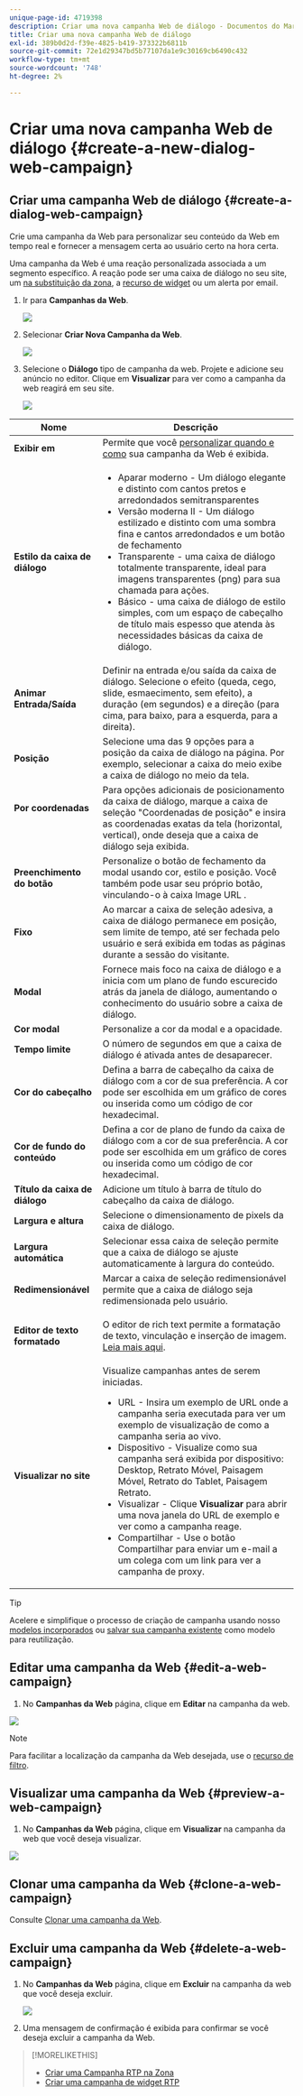 ```yaml
---
unique-page-id: 4719398
description: Criar uma nova campanha Web de diálogo - Documentos do Marketo - Documentação do produto
title: Criar uma nova campanha Web de diálogo
exl-id: 389b0d2d-f39e-4825-b419-373322b6811b
source-git-commit: 72e1d29347bd5b77107da1e9c30169cb6490c432
workflow-type: tm+mt
source-wordcount: '748'
ht-degree: 2%

---
```


# Criar uma nova campanha Web de diálogo {#create-a-new-dialog-web-campaign}

## Criar uma campanha Web de diálogo {#create-a-dialog-web-campaign}

Crie uma campanha da Web para personalizar seu conteúdo da Web em tempo real e fornecer a mensagem certa ao usuário certo na hora certa.

Uma campanha da Web é uma reação personalizada associada a um segmento específico. A reação pode ser uma caixa de diálogo no seu site, um [na substituição da zona](/help/marketo/product-docs/web-personalization/working-with-web-campaigns/create-a-new-in-zone-web-campaign.md), a [recurso de widget](/help/marketo/product-docs/web-personalization/working-with-web-campaigns/create-a-new-widget-web-campaign.md) ou um alerta por email.

1. Ir para **Campanhas da Web**.

   ![](assets/image2016-8-18-15-3a48-3a45.png)

1. Selecionar **Criar Nova Campanha da Web**.

   ![](assets/image2016-11-4-10-3a58-3a32.png)

1. Selecione o **Diálogo** tipo de campanha da web. Projete e adicione seu anúncio no editor. Clique em **Visualizar** para ver como a campanha da web reagirá em seu site.

   ![](assets/new-3.png)

<table> 
 <thead> 
  <tr> 
   <th colspan="1" rowspan="1">Nome</th> 
   <th colspan="1" rowspan="1">Descrição</th> 
  </tr> 
 </thead> 
 <tbody> 
  <tr> 
   <td colspan="1"><strong>Exibir em</strong></td> 
   <td colspan="1">Permite que você <a href="/help/marketo/product-docs/web-personalization/working-with-web-campaigns/set-how-your-web-campaign-displays.md" rel="nofollow">personalizar quando e como</a> sua campanha da Web é exibida.</td> 
  </tr> 
  <tr> 
   <td colspan="1" rowspan="1"><strong>Estilo da caixa de diálogo</strong></td> 
   <td colspan="1" rowspan="1"> 
    <ul> 
     <li>Aparar moderno - Um diálogo elegante e distinto com cantos pretos e arredondados semitransparentes</li> 
     <li>Versão moderna II - Um diálogo estilizado e distinto com uma sombra fina e cantos arredondados e um botão de fechamento</li> 
     <li>Transparente - uma caixa de diálogo totalmente transparente, ideal para imagens transparentes (png) para sua chamada para ações. </li> 
     <li>Básico - uma caixa de diálogo de estilo simples, com um espaço de cabeçalho de título mais espesso que atenda às necessidades básicas da caixa de diálogo.</li> 
    </ul></td> 
  </tr> 
  <tr> 
   <td colspan="1"><strong>Animar Entrada/Saída</strong></td> 
   <td colspan="1">Definir na entrada e/ou saída da caixa de diálogo. Selecione o efeito (queda, cego, slide, esmaecimento, sem efeito), a duração (em segundos) e a direção (para cima, para baixo, para a esquerda, para a direita).</td> 
  </tr> 
  <tr> 
   <td colspan="1" rowspan="1"><p><strong>Posição</strong></p></td> 
   <td colspan="1" rowspan="1">Selecione uma das 9 opções para a posição da caixa de diálogo na página. Por exemplo, selecionar a caixa do meio exibe a caixa de diálogo no meio da tela.</td> 
  </tr> 
  <tr> 
   <td colspan="1" rowspan="1"><p><strong>Por coordenadas</strong></p><p><br></p></td> 
   <td colspan="1" rowspan="1">Para opções adicionais de posicionamento da caixa de diálogo, marque a caixa de seleção "Coordenadas de posição" e insira as coordenadas exatas da tela (horizontal, vertical), onde deseja que a caixa de diálogo seja exibida.</td> 
  </tr> 
  <tr> 
   <td colspan="1"><strong>Preenchimento do botão</strong></td> 
   <td colspan="1">Personalize o botão de fechamento da modal usando cor, estilo e posição. Você também pode usar seu próprio botão, vinculando-o à caixa Image URL .</td> 
  </tr> 
  <tr> 
   <td colspan="1"><strong>Fixo
</strong></td> 
   <td colspan="1">Ao marcar a caixa de seleção adesiva, a caixa de diálogo permanece em posição, sem limite de tempo, até ser fechada pelo usuário e será exibida em todas as páginas durante a sessão do visitante.</td> 
  </tr> 
  <tr> 
   <td colspan="1"><strong>Modal</strong></td> 
   <td colspan="1">Fornece mais foco na caixa de diálogo e a inicia com um plano de fundo escurecido atrás da janela de diálogo, aumentando o conhecimento do usuário sobre a caixa de diálogo.</td> 
  </tr> 
  <tr> 
   <td colspan="1"><strong>Cor modal</strong></td> 
   <td colspan="1">Personalize a cor da modal e a opacidade.</td> 
  </tr> 
  <tr> 
   <td colspan="1"><strong>Tempo limite </strong></td> 
   <td colspan="1">O número de segundos em que a caixa de diálogo é ativada antes de desaparecer.</td> 
  </tr> 
  <tr> 
   <td colspan="1"><strong>Cor do cabeçalho</strong></td> 
   <td colspan="1">Defina a barra de cabeçalho da caixa de diálogo com a cor de sua preferência. A cor pode ser escolhida em um gráfico de cores ou inserida como um código de cor hexadecimal. </td> 
  </tr> 
  <tr> 
   <td colspan="1"><strong>Cor de fundo do conteúdo </strong></td> 
   <td colspan="1">Defina a cor de plano de fundo da caixa de diálogo com a cor de sua preferência. A cor pode ser escolhida em um gráfico de cores ou inserida como um código de cor hexadecimal. </td> 
  </tr> 
  <tr> 
   <td colspan="1"><strong>Título da caixa de diálogo</strong></td> 
   <td colspan="1">Adicione um título à barra de título do cabeçalho da caixa de diálogo.</td> 
  </tr> 
  <tr> 
   <td colspan="1"><strong>Largura e altura</strong></td> 
   <td colspan="1">Selecione o dimensionamento de pixels da caixa de diálogo.</td> 
  </tr> 
  <tr> 
   <td colspan="1"><strong>Largura automática</strong></td> 
   <td colspan="1">Selecionar essa caixa de seleção permite que a caixa de diálogo se ajuste automaticamente à largura do conteúdo.</td> 
  </tr> 
  <tr> 
   <td colspan="1"><strong>Redimensionável </strong></td> 
   <td colspan="1">Marcar a caixa de seleção redimensionável permite que a caixa de diálogo seja redimensionada pelo usuário.</td> 
  </tr> 
  <tr> 
   <td colspan="1"><strong>Editor de texto formatado</strong></td> 
   <td colspan="1"><p>O editor de rich text permite a formatação de texto, vinculação e inserção de imagem. <a href="/help/marketo/product-docs/web-personalization/working-with-web-campaigns/using-the-web-personalization-rich-text-editor.md">Leia mais aqui</a>.</p></td> 
  </tr> 
  <tr> 
   <td colspan="1"><strong>Visualizar no site</strong></td> 
   <td colspan="1">Visualize campanhas antes de serem iniciadas.<br> 
    <ul> 
     <li>URL - Insira um exemplo de URL onde a campanha seria executada para ver um exemplo de visualização de como a campanha seria ao vivo.</li> 
     <li>Dispositivo - Visualize como sua campanha será exibida por dispositivo: Desktop, Retrato Móvel, Paisagem Móvel, Retrato do Tablet, Paisagem Retrato.<br></li> 
     <li>Visualizar - Clique <strong>Visualizar </strong>para abrir uma nova janela do URL de exemplo e ver como a campanha reage. </li> 
     <li>Compartilhar - Use o botão Compartilhar para enviar um e-mail a um colega com um link para ver a campanha de proxy.</li> 
    </ul></td> 
  </tr> 
 </tbody> 
</table>

>[!TIP]
>
>Acelere e simplifique o processo de criação de campanha usando nosso [modelos incorporados](/help/marketo/product-docs/web-personalization/using-templates/using-templates-to-create-web-campaigns.md) ou [salvar sua campanha existente](/help/marketo/product-docs/web-personalization/using-templates/using-templates-to-create-web-campaigns.md) como modelo para reutilização.

## Editar uma campanha da Web {#edit-a-web-campaign}

1. No **Campanhas da Web** página, clique em **Editar** na campanha da web.

![](assets/image2016-11-4-11-3a6-3a19.png)

>[!NOTE]
>
>Para facilitar a localização da campanha da Web desejada, use o [recurso de filtro](/help/marketo/product-docs/web-personalization/working-with-web-campaigns/filter-web-campaigns.md).

## Visualizar uma campanha da Web {#preview-a-web-campaign}

1. No **Campanhas da Web** página, clique em **Visualizar** na campanha da web que você deseja visualizar.

![](assets/image2016-11-4-11-3a8-3a58.png)

## Clonar uma campanha da Web {#clone-a-web-campaign}

Consulte [Clonar uma campanha da Web](/help/marketo/product-docs/web-personalization/working-with-web-campaigns/clone-a-web-campaign.md).

## Excluir uma campanha da Web {#delete-a-web-campaign}

1. No **Campanhas da Web** página, clique em **Excluir** na campanha da web que você deseja excluir.

   ![](assets/web-campaigns-1-delete-hand.png)

1. Uma mensagem de confirmação é exibida para confirmar se você deseja excluir a campanha da Web.

>[!MORELIKETHIS]
>
>* [Criar uma Campanha RTP na Zona](/help/marketo/product-docs/web-personalization/working-with-web-campaigns/create-a-new-in-zone-web-campaign.md)
>* [Criar uma campanha de widget RTP](/help/marketo/product-docs/web-personalization/working-with-web-campaigns/create-a-new-widget-web-campaign.md)

